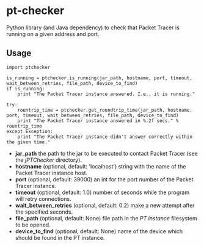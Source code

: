 # pt-checker
Python library (and Java dependency) to check that Packet Tracer is running on a given address and port.


## Usage

```
import ptchecker

is_running = ptchecker.is_running(jar_path, hostname, port, timeout, wait_between_retries, file_path, device_to_find)
if is_running:
    print "The Packet Tracer instance answered. I.e., it is running."

try:
    rountrip_time = ptchecker.get_roundtrip_time(jar_path, hostname, port, timeout, wait_between_retries, file_path, device_to_find)
    print "The Packet Tracer instance answered in %.2f secs." % rountrip_time
except Exception:
    print "The Packet Tracer instance didn't answer correctly within the given time."
```

 * __jar\_path__ the path to the jar to be executed to contact Packet Tracer (see the _jPTChecker_ directory).
 * __hostname__ (optional, default: 'localhost') string with the name of the Packet Tracer instance host.
 * __port__ (optional, default: 39000) an int for the port number of the Packet Tracer instance.
 * __timeout__ (optional, default: 1.0) number of seconds while the program will retry connections.
 * __wait\_between\_retries__ (optional, default: 0.2) make a new attempt after the specified seconds.
 * __file\_path__ (optional, default: None) file path in the _PT instance_ filesystem to be opened.
 * __device\_to\_find__ (optional, default: None) name of the device which should be found in the PT instance.
